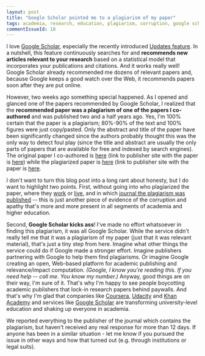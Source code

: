 ```yaml
---
layout: post
title: "Google Scholar pointed me to a plagiarism of my paper"
tags: academia, research, education, plagiarism, corruption, google scholar, recommendation, search
commentIssueId: 18
---
```


I love [Google Scholar](http://scholar.google.com/schhp?hl=en), especially the recently introduced [Updates feature](http://googlescholar.blogspot.com/2012/08/scholar-updates-making-new-connections.html). In a nutshell, this feature continuously searches for and **recommends new articles relevant to your research** based on a statistical model that incorporates your publications and citations. And it works really well! Google Scholar already recommended me dozens of relevant papers and, because Google keeps a good watch over the Web, it recommends papers soon after they are put online.

However, two weeks ago something special happened. As I opened and glanced one of the papers recommended by Google Scholar, I realized that the **recommended paper was a plagiarism of one of the papers I co-authored** and was published two and a half years ago. Yes, I'm 100% certain that the paper is a plagiarism; 80%-90% of the text and 100% figures were just copy/pasted. Only the abstract and title of the paper have been significantly changed since the authors probably thought this was the only way to detect foul play (since the title and abstract are usually the only parts of papers that are available for free and indexed by search engines). The original paper I co-authored is [here](http://ivanzuzak.info/papers/2010_SIPWS_middleware.pdf) (link to publisher site with the paper is [here](http://ieeexplore.ieee.org/xpl/freeabs_all.jsp?arnumber=5533443)) while the plagiarized paper is [here](http://www.ijcta.com/documents/volumes/vol3issue6/ijcta2012030610.pdf) (link to publisher site with the paper is [here](http://www.ijcta.com/vol3issue6.php).

I don't want to turn this blog post into a long rant about honesty, but I do want to highlight two points. First, without going into who plagiarized the paper, where they [work](http://www.gprec.ac.in/cse_staff.asp) or [live](https://maps.google.com/maps?q=Kurnool,+Andhra+Pradesh,+India&hl=en&ll=15.792254,78.046875&spn=26.504561,53.569336&sll=15.749963,78.09082&sspn=26.509892,53.569336&oq=KURNOOL,+india&hnear=Kurnool,+Andhra+Pradesh,+India&t=m&z=5), and in which [journal the plagiarism was published](http://www.ijcta.com/vol3issue6.php) -- this is just another piece of evidence of the corruption and apathy that's more and more present in all segments of academia and higher education.

Second, **Google Scholar kicks ass**! I've made no effort whatsoever in finding this plagiarism, it was all Google Scholar. While the service didn't really tell me that it was a plagiarism of my paper (just that it was relevant material), that's just a tiny step from here. Imagine what other things the service could do if Google made a stronger effort. Imagine publishers partnering with Google to help them find plagiarisms. Or imagine Google creating an open, Web-based platform for academic publishing and relevance/impact computation. _(Google, I know you're reading this. If you need help -- call me. You know my number.)_ Anyway, good things are on their way, I'm sure of it. That's why I'm happy to see people boycotting academic publishers that lock-in research papers behind paywalls. And that's why I'm glad that companies like [Coursera](https://www.coursera.org/), [Udacity](http://www.udacity.com/) and [Khan Academy](http://www.khanacademy.org/) and services like [Google Scholar](http://scholar.google.com/schhp?hl=en) are transforming university-level education and shaking up everyone in academia.

We reported everything to the publisher of the journal which contains the plagiarism, but haven't received any real response for more than 12 days. If anyone has been in a similar situation - let me know if you pursued the issue in other ways and how that turned out (e.g. through institutions or legal suits).
